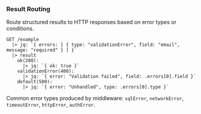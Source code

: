 ### Result Routing

Route structured results to HTTP responses based on error types or conditions.

```wp
GET /example
  |> jq: `{ errors: [ { type: "validationError", field: "email", message: "required" } ] }`
  |> result
    ok(200):
      |> jq: `{ ok: true }`
    validationError(400):
      |> jq: `{ error: "Validation failed", field: .errors[0].field }`
    default(500):
      |> jq: `{ error: "Unhandled", type: .errors[0].type }`
```

Common error types produced by middleware: `sqlError`, `networkError`, `timeoutError`, `httpError`, `authError`.


